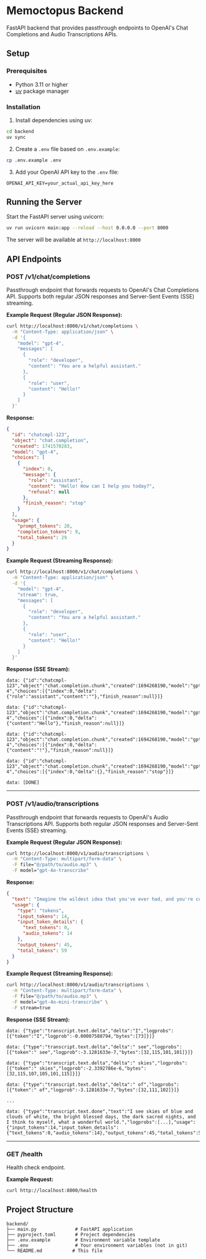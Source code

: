 # Memoctopus Backend

FastAPI backend that provides passthrough endpoints to OpenAI's Chat Completions and Audio Transcriptions APIs.

## Setup

### Prerequisites

- Python 3.11 or higher
- [uv](https://github.com/astral-sh/uv) package manager

### Installation

1. Install dependencies using uv:
```bash
cd backend
uv sync
```

2. Create a `.env` file based on `.env.example`:
```bash
cp .env.example .env
```

3. Add your OpenAI API key to the `.env` file:
```
OPENAI_API_KEY=your_actual_api_key_here
```

## Running the Server

Start the FastAPI server using uvicorn:

```bash
uv run uvicorn main:app --reload --host 0.0.0.0 --port 8000
```

The server will be available at `http://localhost:8000`

## API Endpoints

### POST /v1/chat/completions

Passthrough endpoint that forwards requests to OpenAI's Chat Completions API. Supports both regular JSON responses and Server-Sent Events (SSE) streaming.

**Example Request (Regular JSON Response):**

```bash
curl http://localhost:8000/v1/chat/completions \
  -H "Content-Type: application/json" \
  -d '{
    "model": "gpt-4",
    "messages": [
      {
        "role": "developer",
        "content": "You are a helpful assistant."
      },
      {
        "role": "user",
        "content": "Hello!"
      }
    ]
  }'
```

**Response:**
```json
{
  "id": "chatcmpl-123",
  "object": "chat.completion",
  "created": 1741570283,
  "model": "gpt-4",
  "choices": [
    {
      "index": 0,
      "message": {
        "role": "assistant",
        "content": "Hello! How can I help you today?",
        "refusal": null
      },
      "finish_reason": "stop"
    }
  ],
  "usage": {
    "prompt_tokens": 20,
    "completion_tokens": 9,
    "total_tokens": 29
  }
}
```

**Example Request (Streaming Response):**

```bash
curl http://localhost:8000/v1/chat/completions \
  -H "Content-Type: application/json" \
  -d '{
    "model": "gpt-4",
    "stream": true,
    "messages": [
      {
        "role": "developer",
        "content": "You are a helpful assistant."
      },
      {
        "role": "user",
        "content": "Hello!"
      }
    ]
  }'
```

**Response (SSE Stream):**
```
data: {"id":"chatcmpl-123","object":"chat.completion.chunk","created":1694268190,"model":"gpt-4","choices":[{"index":0,"delta":{"role":"assistant","content":""},"finish_reason":null}]}

data: {"id":"chatcmpl-123","object":"chat.completion.chunk","created":1694268190,"model":"gpt-4","choices":[{"index":0,"delta":{"content":"Hello"},"finish_reason":null}]}

data: {"id":"chatcmpl-123","object":"chat.completion.chunk","created":1694268190,"model":"gpt-4","choices":[{"index":0,"delta":{"content":"!"},"finish_reason":null}]}

data: {"id":"chatcmpl-123","object":"chat.completion.chunk","created":1694268190,"model":"gpt-4","choices":[{"index":0,"delta":{},"finish_reason":"stop"}]}

data: [DONE]
```

---

### POST /v1/audio/transcriptions

Passthrough endpoint that forwards requests to OpenAI's Audio Transcriptions API. Supports both regular JSON responses and Server-Sent Events (SSE) streaming.

**Example Request (Regular JSON Response):**

```bash
curl http://localhost:8000/v1/audio/transcriptions \
  -H "Content-Type: multipart/form-data" \
  -F file="@/path/to/audio.mp3" \
  -F model="gpt-4o-transcribe"
```

**Response:**
```json
{
  "text": "Imagine the wildest idea that you've ever had, and you're curious about how it might scale to something that's a 100, a 1,000 times bigger. This is a place where you can get to do that.",
  "usage": {
    "type": "tokens",
    "input_tokens": 14,
    "input_token_details": {
      "text_tokens": 0,
      "audio_tokens": 14
    },
    "output_tokens": 45,
    "total_tokens": 59
  }
}
```

**Example Request (Streaming Response):**

```bash
curl http://localhost:8000/v1/audio/transcriptions \
  -H "Content-Type: multipart/form-data" \
  -F file="@/path/to/audio.mp3" \
  -F model="gpt-4o-mini-transcribe" \
  -F stream=true
```

**Response (SSE Stream):**
```
data: {"type":"transcript.text.delta","delta":"I","logprobs":[{"token":"I","logprob":-0.00007588794,"bytes":[73]}]}

data: {"type":"transcript.text.delta","delta":" see","logprobs":[{"token":" see","logprob":-3.1281633e-7,"bytes":[32,115,101,101]}]}

data: {"type":"transcript.text.delta","delta":" skies","logprobs":[{"token":" skies","logprob":-2.3392786e-6,"bytes":[32,115,107,105,101,115]}]}

data: {"type":"transcript.text.delta","delta":" of","logprobs":[{"token":" of","logprob":-3.1281633e-7,"bytes":[32,111,102]}]}

...

data: {"type":"transcript.text.done","text":"I see skies of blue and clouds of white, the bright blessed days, the dark sacred nights, and I think to myself, what a wonderful world.","logprobs":[...],"usage":{"input_tokens":14,"input_token_details":{"text_tokens":0,"audio_tokens":14},"output_tokens":45,"total_tokens":59}}
```

---

### GET /health

Health check endpoint.

**Example Request:**

```bash
curl http://localhost:8000/health
```

## Project Structure

```
backend/
├── main.py              # FastAPI application
├── pyproject.toml       # Project dependencies
├── .env.example         # Environment variable template
├── .env                 # Your environment variables (not in git)
└── README.md           # This file
```
